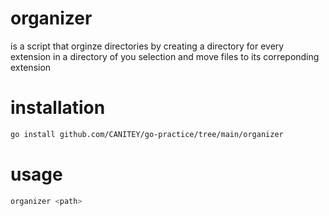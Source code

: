 # organizer

is a script that orginze directories by creating a directory for every extension in a directory of you selection and move files to its correponding extension

# installation
```bash
go install github.com/CANITEY/go-practice/tree/main/organizer
```

# usage

```bash
organizer <path>
```
